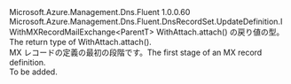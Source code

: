 <Type Name="IMXRecordSetBlank&lt;ParentT&gt;" FullName="Microsoft.Azure.Management.Dns.Fluent.DnsRecordSet.UpdateDefinition.IMXRecordSetBlank&lt;ParentT&gt;">
  <TypeSignature Language="C#" Value="public interface IMXRecordSetBlank&lt;ParentT&gt; : Microsoft.Azure.Management.Dns.Fluent.DnsRecordSet.UpdateDefinition.IWithMXRecordMailExchange&lt;ParentT&gt;" />
  <TypeSignature Language="ILAsm" Value=".class public interface auto ansi abstract IMXRecordSetBlank`1&lt;ParentT&gt; implements class Microsoft.Azure.Management.Dns.Fluent.DnsRecordSet.UpdateDefinition.IWithMXRecordMailExchange`1&lt;!ParentT&gt;" />
  <TypeSignature Language="DocId" Value="T:Microsoft.Azure.Management.Dns.Fluent.DnsRecordSet.UpdateDefinition.IMXRecordSetBlank`1" />
  <TypeSignature Language="VB.NET" Value="Public Interface IMXRecordSetBlank(Of ParentT)&#xA;Implements IWithMXRecordMailExchange(Of ParentT)" />
  <TypeSignature Language="F#" Value="type IMXRecordSetBlank&lt;'ParentT&gt; = interface&#xA;    interface IWithMXRecordMailExchange&lt;'ParentT&gt;" />
  <AssemblyInfo>
    <AssemblyName>Microsoft.Azure.Management.Dns.Fluent</AssemblyName>
    <AssemblyVersion>1.0.0.60</AssemblyVersion>
  </AssemblyInfo>
  <TypeParameters>
    <TypeParameter Name="ParentT" />
  </TypeParameters>
  <Interfaces>
    <Interface>
      <InterfaceName>Microsoft.Azure.Management.Dns.Fluent.DnsRecordSet.UpdateDefinition.IWithMXRecordMailExchange&lt;ParentT&gt;</InterfaceName>
    </Interface>
  </Interfaces>
  <Docs>
    <typeparam name="ParentT"><span data-ttu-id="8fc59-101">WithAttach.attach() の戻り値の型。</span><span class="sxs-lookup"><span data-stu-id="8fc59-101">The return type of  WithAttach.attach().</span></span></typeparam>
    <summary>
            <span data-ttu-id="8fc59-102">MX レコードの定義の最初の段階です。</span><span class="sxs-lookup"><span data-stu-id="8fc59-102">The first stage of an MX record definition.</span></span>
            </summary>
    <remarks>To be added.</remarks>
  </Docs>
  <Members />
</Type>
